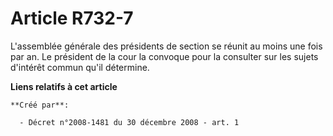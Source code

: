 # Article R732-7

L'assemblée générale des présidents de section se réunit au moins une fois par an. Le président de la cour la convoque pour
la consulter sur les sujets d'intérêt commun qu'il détermine.

**Liens relatifs à cet article**

	**Créé par**:

	  - Décret n°2008-1481 du 30 décembre 2008 - art. 1
